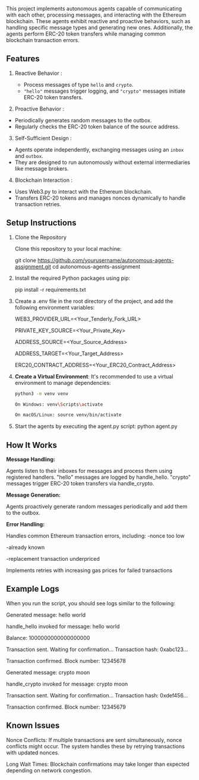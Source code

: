 
This project implements autonomous agents capable of communicating with each other, processing messages, and interacting with the Ethereum blockchain. These agents exhibit reactive and proactive behaviors, such as handling specific message types and generating new ones. Additionally, the agents perform ERC-20 token transfers while managing common blockchain transaction errors.


##  Features 

1. Reactive Behavior :
   - Process messages of type `hello` and `crypto`.
   - `"hello"` messages trigger logging, and `"crypto"` messages initiate ERC-20 token transfers.

2.  Proactive Behavior :
   - Periodically generates random messages to the outbox.
   - Regularly checks the ERC-20 token balance of the source address.

3.  Self-Sufficient Design :
   - Agents operate independently, exchanging messages using an `inbox` and `outbox`.
   - They are designed to run autonomously without external intermediaries like message brokers.

4.  Blockchain Interaction :
   - Uses Web3.py to interact with the Ethereum blockchain.
   - Transfers ERC-20 tokens and manages nonces dynamically to handle transaction retries.



  ## Setup Instructions


1. Clone the Repository 

   Clone this repository to your local machine:

   git clone https://github.com/yourusername/autonomous-agents-assignment.git
   cd autonomous-agents-assignment

2. Install the required Python packages using pip:

   pip install -r requirements.txt

3. Create a .env file in the root directory of the project, and add the following environment variables:

   WEB3_PROVIDER_URL=<Your_Tenderly_Fork_URL>
   
   PRIVATE_KEY_SOURCE=<Your_Private_Key>
   
   ADDRESS_SOURCE=<Your_Source_Address>
   
   ADDRESS_TARGET=<Your_Target_Address>
   
   ERC20_CONTRACT_ADDRESS=<Your_ERC20_Contract_Address>

4. **Create a Virtual Environment**:
   It's recommended to use a virtual environment to manage dependencies:
   ```bash
   python3 -m venv venv
   
   On Windows: venv\Scripts\activate

   On macOS/Linux: source venv/bin/activate


5. Start the agents by executing the agent.py script:
   python agent.py





## **How It Works**
**Message Handling:**

Agents listen to their inboxes for messages and process them using registered handlers.
"hello" messages are logged by handle_hello.
"crypto" messages trigger ERC-20 token transfers via handle_crypto.


**Message Generation:**

Agents proactively generate random messages periodically and add them to the outbox.


**Error Handling:**

Handles common Ethereum transaction errors, including:
-nonce too low

-already known

-replacement transaction underpriced

Implements retries with increasing gas prices for failed transactions






## **Example Logs**

When you run the script, you should see logs similar to the following:

Generated message: hello world

handle_hello invoked for message: hello world

Balance: 1000000000000000000

Transaction sent. Waiting for confirmation... Transaction hash: 0xabc123...

Transaction confirmed. Block number: 12345678

Generated message: crypto moon

handle_crypto invoked for message: crypto moon

Transaction sent. Waiting for confirmation... Transaction hash: 0xdef456...

Transaction confirmed. Block number: 12345679





## **Known Issues**

Nonce Conflicts: If multiple transactions are sent simultaneously, nonce conflicts might occur. The system handles these by retrying transactions with updated nonces.

Long Wait Times: Blockchain confirmations may take longer than expected depending on network congestion.


